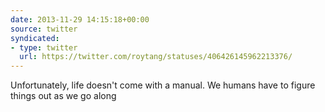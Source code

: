 ```yaml
---
date: 2013-11-29 14:15:18+00:00
source: twitter
syndicated:
- type: twitter
  url: https://twitter.com/roytang/statuses/406426145962213376/
---
```


Unfortunately, life doesn't come with a manual. We humans have to figure things out as we go along